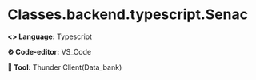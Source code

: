 # Classes.backend.typescript.Senac

<p><b><> Language:</b> Typescript</p>
<p><b>⚙️ Code-editor:</b> VS_Code</p>
<p><b>🧰 Tool:</b> Thunder Client(Data_bank)</p>
